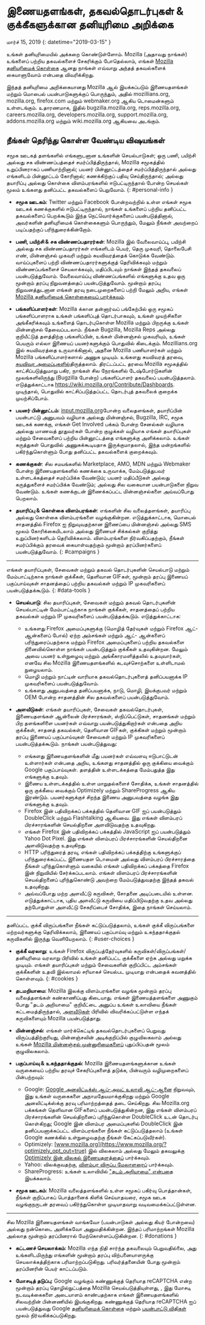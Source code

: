 # இணையதளங்கள், தகவல்தொடர்புகள் & குக்கீகளுக்கான தனியுரிமை அறிக்கை

மார்ச் 15, 2019
{: datetime="2019-03-15" }

உங்கள் தனியுரிமையில் அக்கறை கொண்டுள்ளோம். Mozilla (அதாவது நாங்கள்) உங்களைப் பற்றிய தகவல்களைச் சேகரிக்கும் போதெல்லாம், எங்கள் [Mozilla தனியுரிமைக் கொள்கை](https://www.mozilla.org/privacy/) ஆனது நாங்கள் எவ்வாறு அந்தத் தகவல்களைக் கையாளுவோம் என்பதை விவரிக்கிறது.

இந்தத் தனியுரிமை அறிக்கையானது Mozilla ஆல் இயக்கப்படும் இணையதளங்கள் மற்றும் மொபைல் பயன்பாடுகளுக்குப் பொருந்தும், அதில் mozillians.org, mozilla.org, firefox.com மற்றும் webmaker.org ஆகிய டொமைன்களும் உள்ளடங்கும். உதாரணமாக, இதில் bugzilla.mozilla.org, reps.mozilla.org, careers.mozilla.org, developers.mozilla.org, support.mozilla.org, addons.mozilla.org மற்றும் wiki.mozilla.org ஆகியவை அடங்கும்.

## நீங்கள் தெரிந்து கொள்ள வேண்டிய விஷயங்கள்

சமூக ஊடகத் தளங்களில் எங்களுடனான உங்களின் செயல்பாடுகள்; ஒரு பணி, பயிற்சி அல்லது சக விண்ணப்பத்தைச் சமர்ப்பித்திருந்தால், Mozilla சமூகத்தில் உறுப்பினராகப் பணியாற்றினால்; பயனர் பின்னூட்டத்தைச் சமர்ப்பித்திருந்தால் அல்லது எங்களிடம் பின்னூட்டம் கோரினால்; கணக்கிற்குப் பதிவு செய்திருந்தால்; அல்லது தயாரிப்பு அல்லது கொள்கை விளம்பரங்களில் ஈடுபட்டிருந்தால் போன்ற செயல்கள் மூலம் உங்களது தனிப்பட்ட தகவல்களைப் பெறுவோம். 
{: #personal-info }

* **சமூக ஊடகம்**: Twitter மற்றும் Facebook போன்றவற்றில் உள்ள எங்கள் சமூக ஊடகக் கணக்குகளில் ஈடுபட்டிருந்தால், நாங்கள் உங்களைப் பற்றிய தனிப்பட்ட தகவல்களைப் பெறக்கூடும் இந்த நெட்வொர்க்குகளைப் பயன்படுத்தினால், அவர்களின் தனியுரிமைக் கொள்கைகளும் பொருந்தும், மேலும் நீங்கள் அவற்றைப் படிப்பதற்குப் பரிந்துரைக்கின்றோம்.

* **பணி, பயிற்சி & சக விண்ணப்பதாரர்கள்**: Mozilla இல் வேலைவாய்ப்பு, பயிற்சி அல்லது சக விண்ணப்பதாரர்கள் எங்களிடம் பெயர், தெரு முகவரி, தொலைபேசி எண், மின்னஞ்சல் முகவரி மற்றும் சுயவிவரத்தைக் கொடுக்க வேண்டும். வாய்ப்புகளைப் பற்றி விண்ணப்பதாரர்களுக்குத் தெரிவிக்கவும் மற்றும் விண்ணப்பங்களைச் செயலாக்கவும், மதிப்பிடவும் நாங்கள் இந்தத் தகவலைப் பயன்படுத்துவோம். வேலைவாய்ப்பு விண்ணப்பங்களில் எங்களுக்கு உதவ ஒரு மூன்றாம் தரப்பு நிறுவனத்தைப் பயன்படுத்துவோம். மூன்றாம் தரப்பு நிறுவனத்துடனான எங்கள் தரவு நடைமுறைகளைப் பற்றி மேலும் அறிய, எங்கள் [Mozilla தனியுரிமைக் கொள்கையைப் பார்க்கவும்](https://www.mozilla.org/privacy/).

* **பங்களிப்பாளர்கள்**: Mozilla க்கான தன்னார்வப் பங்கேற்பில் ஒரு சமூகப் பங்களிப்பாளராக உங்கள் பங்களிப்புத் தொடர்பாகவும், உங்கள் முயற்சிகளை அங்கீகரிக்கவும் உங்களைத் தொடர்புகொள்ள Mozilla மற்றும் பிறருக்கு உங்கள் மின்னஞ்சல் தேவைப்படலாம். நீங்கள் Bugzilla, Mozilla Reps அல்லது குறியீட்டுத் தளத்திற்கு பங்களிப்பின், உங்கள் மின்னஞ்சல் முகவரியும், உங்கள் பெயரும் எல்லா இணையப் பயனர்களுக்கும் பொதுவில் கிடைக்கும். Mozillians.org இல் சுயவிவரத்தை உருவாக்கினால், அதனை Mozilla பணியாளர்கள் மற்றும் Mozilla பங்களிப்பாளர்களால் அணுக முடியும். உங்களது சுயவிவரத் தரவை, [சுயவிவர அமைப்புகளில்](https://mozillians.org/user/edit)திருத்தலாம். திரட்டப்பட்ட தரவை Mozilla சமூகத்தில் காட்சிப்படுத்துமாறு பகிர, நாங்கள் சில நேரங்களில் டேஷ்போர்டுகளின் மூலங்களிலிருந்து (Bugzilla போன்ற) பங்களிப்பாளர் தகவலைப் பயன்படுத்தலாம். எடுத்துக்காட்டாக <https://wiki.mozilla.org/Contribute/Dashboards>. முடிந்தால், பொதுவில் காட்சிப்படுத்தப்பட்ட தொடர்புத் தகவலைக் குறைக்க முயற்சிப்போம்.

* **பயனர் பின்னூட்டம்**: [input.mozilla.org](https://input.mozilla.org/)போன்ற வலைதளங்கள், தயாரிப்பின் பயன்பாட்டு அனுபவம் வழியாக அல்லது மின்னஞ்சல், Bugzilla, IRC, சமூக ஊடகக் கணக்கு, எங்கள் Get Involved பக்கம் போன்ற சேனல்கள் வழியாக அல்லது மாணவத் தூதுவர்கள் போன்ற குழுக்கள் வழியாக எங்கள் தயாரிப்புகள் மற்றும் சேவைகளைப் பற்றிய பின்னூட்டத்தை எங்களுக்கு அளிக்கலாம். உங்கள் கருத்துகள் பொதுவில் அணுகக்கூடியதாக இருக்குமாதலால், இந்த மன்றங்களில் பகிர்ந்துகொள்ளும் போது தனிப்பட்ட தகவல்களைக் குறைக்கவும்.

* **கணக்குகள்**: சில சமயங்களில் Marketplace, AMO, MDN மற்றும் Webmaker போன்ற இணையதளங்களில் கணக்கை உருவாக்க, மேம்படுத்துபவர் உள்ளடக்கத்தைச் சமர்ப்பிக்க வேண்டும்; பயனர் மதிப்பீடுகள் அல்லது கருத்துகளைச் சமர்ப்பிக்க வேண்டும்; அல்லது சில வகையான பயன்பாடுகளை நிறுவ வேண்டும். உங்கள் கணக்குடன் இணைக்கப்பட்ட மின்னஞ்சல்களை அவ்வப்போது பெறலாம். 

* **தயாரிப்பு & கொள்கை விளம்பரங்கள்**: எங்களின் சில வலைத்தளங்கள், தயாரிப்பு அல்லது கொள்கை விளம்பரங்களை வழங்குகின்றன. எடுத்துக்காட்டாக, மொபைல் சாதனத்தில் Firefox ஐ நிறுவுவதற்கான இணைப்பை மின்னஞ்சல் அல்லது SMS மூலம் கோரிக்கையிடலாம் அல்லது இணையச் சிக்கல்கள் குறித்து உறுப்பினர்களிடம் தெரிவிக்கலாம். விளம்பரங்களை நிர்வகிப்பதற்கும், நீங்கள் சமர்ப்பிக்கும் தரவைக் கையாள்வதற்கும் மூன்றாம் தரப்பினர்களைப் பயன்படுத்துவோம்.
{: #campaigns }

---------------------------------------

எங்கள் தயாரிப்புகள், சேவைகள் மற்றும் தகவல் தொடர்புகளின் செயல்பாடு மற்றும் மேம்பாட்டிற்காக நாங்கள் குக்கீகள், தெளிவான GIFகள், மூன்றாம் தரப்பு இணையப் பகுப்பாய்வுகள் சாதனத்தைப் பற்றிய தகவல்கள் மற்றும் IP முகவரிகளைப் பயன்படுத்தக்கூடும்.
{: #data-tools }

* **செயல்பாடு**: சில தயாரிப்புகள், சேவைகள் மற்றும் தகவல் தொடர்புகளின் செயல்பாட்டின் மேம்பாட்டிற்காக நாங்கள் குக்கீகள், சாதனத்தைப் பற்றிய தகவல்கள் மற்றும் IP முகவரிகளைப் பயன்படுத்தக்கூடும். எடுத்துக்காட்டாக:
    * உங்களது Firefox அமைப்புகளுக்கு (மொழித் தேர்வுகள் மற்றும் Firefox ஆட்- ஆன்களைப் போல்) ஏற்ற அம்சங்கள் மற்றும் ஆட்- ஆன்களைப் பரிந்துரைப்பதற்காக மற்றும் Firefox அமைப்புகளைப் பற்றிய தகவல்களை நினைவில்கொள்ள நாங்கள் பயன்படுத்தும் குக்கீகள் உதவுகின்றன. மேலும் அவை பயனர் உள்நுழைவு மற்றும் அங்கீகாரமளித்தலில் உதவுவார்கள், எனவே சில Mozilla இணையதளங்களில் கடவுச்சொற்களை உள்ளிடாமல் நுழையலாம்.
    * மொழி மற்றும் நாட்டின் வாரியாக தகவல்தொடர்புகளைத் தனிப்பயனாக்க IP முகவரிகளைப் பயன்படுத்துவோம்.
    * உங்களது அனுபவத்தை தனிப்பயனாக்க, நாடு, மொழி, இயக்குபவர் மற்றும் OEM போன்ற சாதனத்தின் சில தகவல்களைப் பயன்படுத்துவோம்.

* **அளவீடுகள்**: எங்கள் தயாரிப்புகள், சேவைகள் தகவல்தொடர்புகள், இணையதளங்கள் ஆன்லைன் பிரச்சாரங்கள், ஸ்நிப்பெட்டுகள், சாதனங்கள் மற்றும் பிற தளங்களிளை பயனர்கள் எவ்வாறு பயன்படுத்துகிறார்கள் என்பதை அறிய குக்கீகள், சாதனத் தகவல்கள், தெளிவான GIFகள், குக்கிகள் மற்றும் மூன்றாம் தரப்பு இணையப் பகுப்பாய்வுகள் சேவைகள் மற்றும் IP முகவரிகளைப் பயன்படுத்தக்கூடும். நாங்கள் பயன்படுத்துவது:
    * எங்களது இணையதளங்களின் மீது பயனர்கள் எவ்வளவு ஈடுபாட்டுடன் உள்ளார்கள் என்பதை அறிய, உங்களது சாதனத்தில் ஒரு குக்கியை வைக்கும் Google பகுப்பாய்வுகள். தளத்தின் உள்ளடக்கத்தை மேம்பதுத்த இது எங்களுக்கு உதவும்.
    * இணைய உள்ளடக்கத்தில் உள்ள மாறுதல்களைச் சோதிக்க, உங்கள் சாதனத்தில் ஒரு குக்கீயை வைக்கும் Optimizely மற்றும் ShareProgress ஆகிய இரண்டும். பயனர்களுக்குச் சிறந்த இணைய அனுபவத்தை வழங்க இது எங்களுக்கு உதவும்.
    * Firefox இன் பதிவிறக்கப் பக்கத்தில் தெளிவான GIF ஐப் பயன்படுத்தும் DoubleClick மற்றும் Flashtalking ஆகியவை. இது எங்கள் விளம்பரப் பிரச்சாரங்களின் செயல்திறனை அளவிடுவதற்கு உதவுகிறது.
    * எங்கள் Firefox இன் பதிவிறக்கப் பக்கத்தில் JavaScript ஐப் பயன்படுத்தும் Yahoo Dot Pixel. இது எங்கள் விளம்பரப் பிரச்சாரங்களின் செயல்திறனை அளவிடுவதற்கு உதவுகிறது. 
    * HTTP பரிந்துரைத் தரவு, எங்கள் பதிவிறக்கப் பக்கத்திற்கு உங்களுக்குப் பரிந்துரைக்கப்பட்ட இணையதள டொமைன் அல்லது விளம்பரப் பிரச்சாரத்தை நீங்கள் புரிந்துகொள்ளும் வகையில் எங்கள் பதிவிறக்கப் பக்கத்தை Firefox இன் நிறுவியில் சேர்க்கப்படலாம். எங்கள் விளம்பரப் பிரச்சாரங்களின் செயல்திறனைப் புரிந்துகொண்டு அவற்றை மேம்படுத்துவதற்கு இந்தத் தகவல் உதவுகிறது.
    * அவ்வப்போது மற்ற அளவீட்டு கருவிகள், சோதனை அடிப்படையில் உள்ளன. எடுத்துக்காட்டாக, புதிய அளவீட்டு கருவியை மதிப்பிடுவதற்கு உதவ அல்லது தற்போதுள்ள அளவீட்டு சேகரிப்பைச் சோதிக்க, இதை நாங்கள் செய்யலாம்.

---------------------------------------

தனிப்பட்ட குக்கீ விருப்பங்களை நீங்கள் கட்டுப்படுத்தலாம், உங்கள் குக்கீ விருப்பங்களை மற்றவர்களுக்கு தெரிவிக்கலாம், இணையப் பகுப்பாய்வு மற்றும் உகந்ததாக்குதல் கருவிகளில் இருந்து வெளியேறலாம். 
{: #user-choices }

* **குக்கீ வரலாறு**: உங்கள் Firefox விருப்பத்தேர்வுகளில் கருவிகள்/விருப்பங்கள்/தனியுரிமை வரலாறு பிரிவில் உங்கள் தனிப்பட்ட குக்கீகளை ஏற்க அல்லது மறுக்க முடியும். எங்கள் தயாரிப்புகள் மற்றும் சேவைகளின் குறிப்பிட்ட அம்சங்கள் குக்கீகளின் உதவி இல்லாமல் சரியாகச் செயல்பட முடியாது என்பதைக் கவனத்தில் கொள்ளவும்.
{: #cookies }

* **தடமறியாமை**: Mozilla இலக்கு விளம்பரங்களை வழங்க மூன்றாம் தரப்பு வலைத்தளங்கள் கண்காணிப்பது கிடையாது. எங்கள் இணையத்தளங்களை அணுகும் போது "தடம் அறியாமை" குறியீட்டை அனுப்ப உங்கள் உலாவியை நீங்கள் கட்டமைத்திருந்தால், [அளவீடுகள்](#data-tools) பிரிவில் விவரிக்கப்பட்டுள்ள எந்தக் கருவிகளையும் Mozilla பயன்படுத்தாது.

* **மின்னஞ்சல்**: எங்கள் மார்க்கெட்டிங் தகவல்தொடர்புகளைப் பெறுவது விருப்பத்திற்குரியது, மின்னஞ்சலின் அடிக்குறிப்பில் குழுவிலகலாம் அல்லது உங்கள் [Mozilla மின்னஞ்சல் முன்னுரிமைகளைப்](https://www.mozilla.org/newsletter/recovery/) புதுப்பிப்பதன் மூலம் குழுவிலகலாம்.

* **பகுப்பாய்வு & உகந்ததாக்குதல்**: Mozilla இணையதளங்களுக்கான உங்கள் வருகையைப் பற்றிய தரவுச் சேகரிப்புகளைத் தடுக்க, பின்வரும் வழிமுறைகளைப் பின்பற்றவும்:
    *  Google: [Google அனலிட்டிக்ஸ் ஆப்-அவுட் உலாவி ஆட்-ஆனை](https://tools.google.com/dlpage/gaoptout) நிறுவவும், இது உங்கள் வருகைகளை அநாமதேயமாக்குகிறது மற்றும் Google அனலிட்டிக்ஸ்க்கு தரவு பரிமாற்றத்தைத் தடை செய்கிறது. சில Mozilla.org பக்கங்கள் தெளிவான GIFகளைப் பயன்படுத்துகின்றன, இது எங்கள் விளம்பரப் பிரச்சாரங்களின் செயல்திறனைப் புரிந்துகொள்ள DoubleClick உடன் தொடர்பு கொள்கிறது; Google இன் விளம்பர அமைப்புகளில் DoubleClick இன் தனிப்பயனாக்கப்பட்ட விளம்பரங்களை நீங்கள் கட்டுப்படுத்தலாம் (உங்கள் Google கணக்கில் உள்நுழைவதற்கு நீங்கள் கேட்கப்படுவீர்கள்).
    *  Optimizely: [www.mozilla.org](https://www.mozilla.org/?optimizely_opt_out=true) இல் விலகலாம் அல்லது மேலும் தகவலுக்கு [Optimizely இன் விலகல் இணையதளத்தைப்](https://www.optimizely.com/opt_out) பார்க்கவும்.
    *  Yahoo: விலக்குவதற்கு, [விளம்பர விருப்ப மேலாளரைப்](https://aim.yahoo.com/aim/us/en/optout/) பார்க்கவும்.
    *  ShareProgress: உங்கள் உலாவியில் ["தடம் அறியாமை" என்பதை](https://support.mozilla.org/kb/how-do-i-turn-do-not-track-feature) இயக்கலாம்.

* **சமூக ஊடகம்**: Mozilla வலைத்தளங்களில் உள்ள சமூகப் பகிர்வு பொத்தான்கள், நீங்கள் குறிப்பாகப் பொத்தானைக் கிளிக் செய்யாதவரை, சமூக ஊடக வழங்குநருடன் தரவைப் பகிர்ந்துகொள்ள முடியாதவாறு வடிவமைக்கப்பட்டுள்ளன.

---------------------------------------

சில Mozilla இணையதளங்கள் வாங்கவோ (பயன்பாடுகள் அல்லது கியர் போன்றவை) அல்லது நன்கொடை அளிக்கவோ அனுமதிக்கின்றன. இந்தப் பரிமாற்றங்கள் Mozilla அல்லாத மூன்றாம் தரப்பினரால் மேற்கொள்ளப்படுகின்றன. 
{: #donations }

* **கட்டணச் செயலாக்கம்**: Mozilla எந்த நிதி சார்ந்த தகவலையும் பெறுவதில்லை, அது உங்களிடமிருந்து எங்களின் மூன்றாம் தரப்பு விற்பனையாளருக்கு செயலாக்கத்திற்காக பரிமாற்றப்படுகிறது. பரிவர்த்தனையின் போது மூன்றாம் தரப்பினரின் பெயர் காட்டப்படும்.

* **மோசடித் தடுப்பு**: Google வழங்கும் கண்ணுக்குத் தெரியாத reCAPTCHA என்ற மூன்றாம் தரப்பு தொழில்நுட்பத்தை Mozilla செயல்படுத்தியுள்ளது, , இது மோசடி நடவடிக்கைகளை அடையாளம் காண்பதற்காக எங்கள் இணையதளங்களில் சிலவற்றின் பின்னணியில் இயங்குகிறது. கண்ணுக்குத் தெரியாத reCAPTCHA ஐப் பயன்படுத்துவது Google [தனியுரிமைக் கொள்கை](https://www.google.com/intl/en/policies/privacy/) மற்றும் [பயன்பாட்டு விதிகள்](https://www.google.com/intl/en/policies/terms/) மூலம் நிர்வகிக்கப்படுகிறது.
